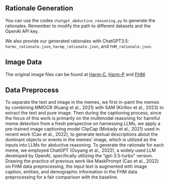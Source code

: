 ## Rationale Generation

You can use the codes `chatgpt_abductive_reasoning.py` to generate the rationales. Remember to modify the path to different datasets and the OpenAI API key.

We also provide our generated rationales with ChatGPT3.5: `harmc_rationale.json`, `harmp_rationale.json`, and `FHM_rationale.json`.


## Image Data

The original image files can be found at [Harm-C](https://drive.google.com/file/d/1dxMrnyXcED-85HCcQiA_d5rr8acwl6lp/view?usp=sharing), [Harm-P](https://drive.google.com/file/d/1fw850yxKNqzpRpQKH88D13yfrwX1MLde/view?usp=sharing) and [FHM](https://hatefulmemeschallenge.com/#download).

## Data Preprocess

To separate the text and image in the memes, we first in-paint the memes by combining MMOCR (Kuang et al., 2021) with SAM (Kirillov et al., 2023) to extract the text and pure image. Then during the captioning process, since the focus of this work is primarily on the multimodal reasoning for harmful meme detection from a fresh perspective on harnessing LLMs, we apply a pre-trained image captioning model ClipCap (Mokady et al., 2021) used in recent work (Cao et al., 2022), to generate textual descriptions about the dominant objects or events in the memes’ image, which is utilized as the inputs into LLMs for abductive reasoning. To generate the rationale for each meme, we employed ChatGPT (Ouyang et al., 2022), a widely used LLM developed by OpenAI, specifically utilizing the “gpt-3.5-turbo” version. Drawing the practice of previous work like MaskPrompt (Cao et al., 2022) on FHM data preprocessing, the input text is augmented with image caption, entities, and demographic information in the FHM data preprocessing for a fair comparison with the baseline.
